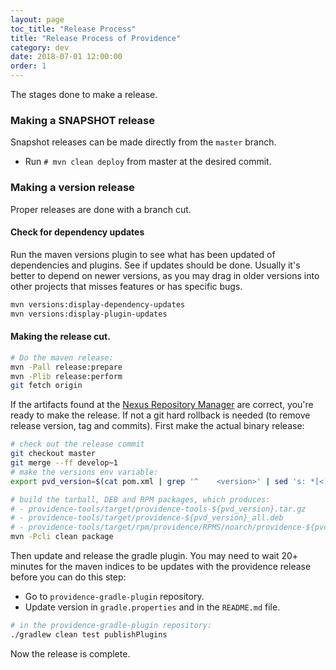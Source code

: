 ```yaml
---
layout: page
toc_title: "Release Process"
title: "Release Process of Providence"
category: dev
date: 2018-07-01 12:00:00
order: 1
---
```


The stages done to make a release.

### Making a SNAPSHOT release

Snapshot releases can be made directly from the `master` branch.

* Run `# mvn clean deploy` from master at the desired commit.

### Making a version release

Proper releases are done with a branch cut.

#### Check for dependency updates

Run the maven versions plugin to see what has been updated of dependencies and
plugins. See if updates should be done. Usually it's better to depend on
newer versions, as you may drag in older versions into other projects that
misses features or has specific bugs.

```bash
mvn versions:display-dependency-updates
mvn versions:display-plugin-updates
```

#### Making the release cut.

```bash
# Do the maven release:
mvn -Pall release:prepare
mvn -Plib release:perform
git fetch origin
```

If the artifacts found at the [Nexus Repository Manager](https://oss.sonatype.org/#stagingRepositories)
are correct, you're ready to make the release. If not a git hard rollback is needed (to remove release
version, tag and commits). First make the actual binary release:

```bash
# check out the release commit
git checkout master
git merge --ff develop~1
# make the versions env variable:
export pvd_version=$(cat pom.xml | grep '^    <version>' | sed 's: *[<][/]\?version[>]::g')

# build the tarball, DEB and RPM packages, which produces:
# - providence-tools/target/providence-tools-${pvd_version}.tar.gz
# - providence-tools/target/providence-${pvd_version}_all.deb
# - providence-tools/target/rpm/providence/RPMS/noarch/providence-${pvd_version}-1.noarch.rpm
mvn -Pcli clean package
```

Then update and release the gradle plugin. You may need to wait 20+ minutes for
the maven indices to be updates with the providence release before you can do this
step:

* Go to `providence-gradle-plugin` repository.
* Update version in `gradle.properties` and in the `README.md` file.

```bash
# in the providence-gradle-plugin repository:
./gradlew clean test publishPlugins
```

Now the release is complete.
